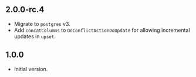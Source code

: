 ## 2.0.0-rc.4

- Migrate to `postgres` v3.
- Add `concatColumns` to `OnConflictActionDoUpdate` for allowing incremental updates in `upset`.

## 1.0.0

- Initial version.
